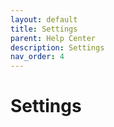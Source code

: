 ```yaml
---
layout: default
title: Settings
parent: Help Center
description: Settings
nav_order: 4
---
```


# Settings
